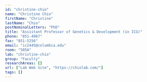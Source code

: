 ```yaml
---
id: "christine-chio"
name: "Christine Chio"
firstName: "Christine"
lastName: "Chio"
postNominalLetters: "PhD"
title: "Assistant Professor of Genetics & Development (in ICG)"
phone: "851-4967"
fax: "851-5256"
email: "ic2445@columbia.edu"
room: "505A"
lab: "christine-chio"
group: "Faculty"
researchAreas: []
url: ["Lab Web Site", "https://chiolab.com/"]
tags: []
---
```

